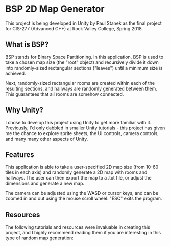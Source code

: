# BSP 2D Map Generator

This project is being developed in Unity by Paul Stanek as the final project for CIS-277 (Advanced C++) at Rock Valley College, Spring 2018.

## What is BSP?

BSP stands for Binary Space Partitioning.  In this application, BSP is used to take a chosen map size (the "root" object) and recursively divide it down into randomly-sized rectangular sections ("leaves") until a minimum size is achieved.

Next, randomly-sized rectangular rooms are created within each of the resulting sections, and hallways are randomly generated between them.  This guarantees that all rooms are somehow connected.

## Why Unity?

I chose to develop this project using Unity to get more familiar with it.  Previously, I'd only dabbled in smaller Unity tutorials - this project has given me the chance to explore sprite sheets, the UI controls, camera controls, and many many other aspects of Unity.

## Features

This application is able to take a user-specified 2D map size (from 10-60 tiles in each axis) and randomly generate a 2D map with rooms and hallways.  The user can then export the map to a .txt file, or adjust the dimensions and generate a new map.

The camera can be adjusted using the WASD or cursor keys, and can be zoomed in and out using the mouse scroll wheel.  "ESC" exits the program.

## Resources

The following tutorials and resources were invaluable in creating this project, and I highly recommend reading them if you are interesting in this type of random map generation:



<!---
## Welcome to GitHub Pages

You can use the [editor on GitHub](https://github.com/PStanekek139/CIS-277-H010_Final_Project/edit/master/README.md) to maintain and preview the content for your website in Markdown files.

Whenever you commit to this repository, GitHub Pages will run [Jekyll](https://jekyllrb.com/) to rebuild the pages in your site, from the content in your Markdown files.

### Markdown

Markdown is a lightweight and easy-to-use syntax for styling your writing. It includes conventions for

```markdown
Syntax highlighted code block

# Header 1
## Header 2
### Header 3

- Bulleted
- List

1. Numbered
2. List

**Bold** and _Italic_ and `Code` text

[Link](url) and ![Image](src)
```

For more details see [GitHub Flavored Markdown](https://guides.github.com/features/mastering-markdown/).

### Jekyll Themes

Your Pages site will use the layout and styles from the Jekyll theme you have selected in your [repository settings](https://github.com/PStanekek139/CIS-277-H010_Final_Project/settings). The name of this theme is saved in the Jekyll `_config.yml` configuration file.

### Support or Contact

Having trouble with Pages? Check out our [documentation](https://help.github.com/categories/github-pages-basics/) or [contact support](https://github.com/contact) and we’ll help you sort it out.
--->
